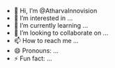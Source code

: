 - 👋 Hi, I’m @AtharvaInnovision
- 👀 I’m interested in ...
- 🌱 I’m currently learning ...
- 💞️ I’m looking to collaborate on ...
- 📫 How to reach me ...
- 😄 Pronouns: ...
- ⚡ Fun fact: ...

<!---
AtharvaInnovision/AtharvaInnovision is a ✨ special ✨ repository because its `README.md` (this file) appears on your GitHub profile.
You can click the Preview link to take a look at your changes.
--->
